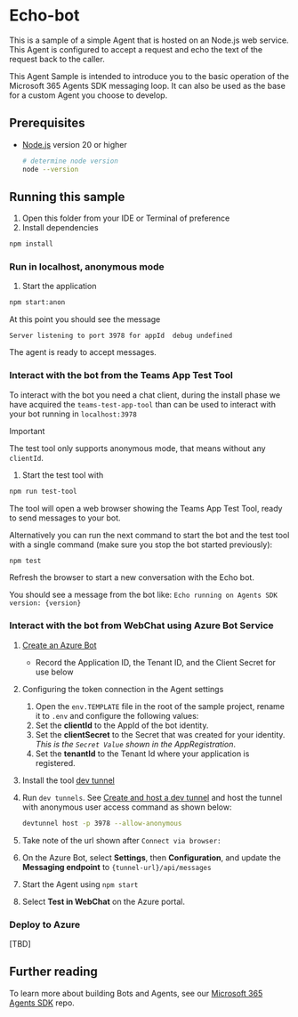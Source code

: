 # Echo-bot

This is a sample of a simple Agent that is hosted on an Node.js web service.  This Agent is configured to accept a request and echo the text of the request back to the caller.

This Agent Sample is intended to introduce you to the basic operation of the Microsoft 365 Agents SDK messaging loop. It can also be used as the base for a custom Agent you choose to develop.

## Prerequisites

- [Node.js](https://nodejs.org) version 20 or higher

    ```bash
    # determine node version
    node --version
    ```


## Running this sample

1. Open this folder from your IDE or Terminal of preference
1. Install dependencies

```bash
npm install
```

### Run in localhost, anonymous mode

1. Start the application

```bash
npm start:anon
```

At this point you should see the message 

```text
Server listening to port 3978 for appId  debug undefined
```

The agent is ready to accept messages.

### Interact with the bot from the Teams App Test Tool

To interact with the bot you need a chat client, during the install phase we have acquired the `teams-test-app-tool` than can be used to interact with your bot running in `localhost:3978`

> [!Important]
> The test tool only supports anonymous mode, that means without any `clientId`.

1. Start the test tool with 

```bash
npm run test-tool
```

The tool will open a web browser showing the Teams App Test Tool, ready to send messages to your bot.

Alternatively you can run the next command to start the bot and the test tool with a single command (make sure you stop the bot started previously):

```bash
npm test
```

Refresh the browser to start a new conversation with the Echo bot.

You should see a message from the bot like: `Echo running on Agents SDK version: {version}`


### Interact with the bot from WebChat using Azure Bot Service

1. [Create an Azure Bot](https://aka.ms/AgentsSDK-CreateBot)
   - Record the Application ID, the Tenant ID, and the Client Secret for use below
  
1. Configuring the token connection in the Agent settings
    1. Open the `env.TEMPLATE` file in the root of the sample project, rename it to `.env` and configure the following values:
      1. Set the **clientId** to the AppId of the bot identity.
      2. Set the **clientSecret** to the Secret that was created for your identity. *This is the `Secret Value` shown in the AppRegistration*.
      3. Set the **tenantId** to the Tenant Id where your application is registered.

1. Install the tool [dev tunnel](https://learn.microsoft.com/en-us/azure/developer/dev-tunnels/get-started?tabs=windows)   
1. Run `dev tunnels`. See [Create and host a dev tunnel](https://learn.microsoft.com/en-us/azure/developer/dev-tunnels/get-started?tabs=windows) and host the tunnel with anonymous user access command as shown below:

   ```bash
   devtunnel host -p 3978 --allow-anonymous
   ```

1. Take note of the url shown after `Connect via browser:`

4. On the Azure Bot, select **Settings**, then **Configuration**, and update the **Messaging endpoint** to `{tunnel-url}/api/messages`

5. Start the Agent using `npm start`

6. Select **Test in WebChat** on the Azure portal.


### Deploy to Azure

[TBD]


## Further reading

To learn more about building Bots and Agents, see our [Microsoft 365 Agents SDK](https://github.com/microsoft/agents) repo.
